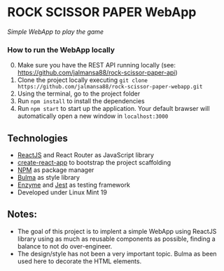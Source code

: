 # ROCK SCISSOR PAPER WebApp
_Simple WebApp to play the game_

### How to run the WebApp locally

0. Make sure you have the REST API running locally (see: https://github.com/jalmansa88/rock-scissor-paper-api)
1. Clone the project locally executing `git clone https://github.com/jalmansa88/rock-scissor-paper-webapp.git`
2. Using the terminal, go to the project folder
3. Run `npm install` to install the dependencies
5. Run `npm start` to start up the application. Your default brawser will automatically open a new window in `localhost:3000`

## Technologies
- [ReactJS](https://reactjs.org/) and React Router as JavaScript library
- [create-react-app](https://github.com/facebook/create-react-app) to bootstrap the project scaffolding
- [NPM](https://www.npmjs.com/) as package manager
- [Bulma](https://bulma.io/) as style library
- [Enzyme](https://github.com/enzymejs/enzyme) and [Jest](https://jestjs.io/) as testing framework
- Developed under Linux Mint 19

## Notes:
- The goal of this project is to implent a simple WebApp using ReactJS library using as much as reusable components as possible, finding a balance to not do over-engineer.
- The design/style has not been a very important topic. Bulma as been used here to decorate the HTML elements.
